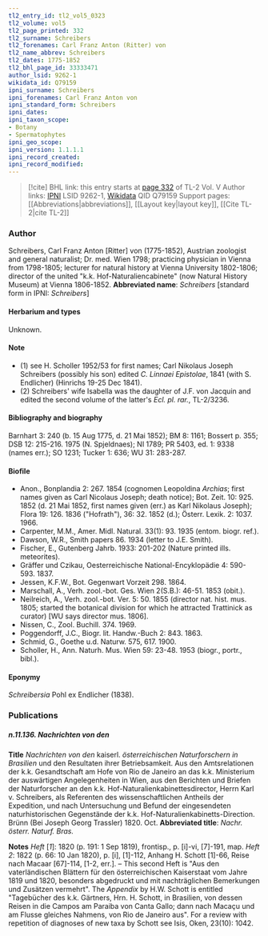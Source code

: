 ```yaml
---
tl2_entry_id: tl2_vol5_0323
tl2_volume: vol5
tl2_page_printed: 332
tl2_surname: Schreibers
tl2_forenames: Carl Franz Anton (Ritter) von
tl2_name_abbrev: Schreibers
tl2_dates: 1775-1852
tl2_bhl_page_id: 33333471
author_lsid: 9262-1
wikidata_id: Q79159
ipni_surname: Schreibers
ipni_forenames: Carl Franz Anton von
ipni_standard_form: Schreibers
ipni_dates: 
ipni_taxon_scope: 
- Botany
- Spermatophytes
ipni_geo_scope: 
ipni_version: 1.1.1.1
ipni_record_created: 
ipni_record_modified:
---
```


> [!cite] BHL link: this entry starts at [page 332](https://www.biodiversitylibrary.org/page/33333471) of TL-2 Vol. V
> Author links: [IPNI](https://www.ipni.org/a/9262-1) LSID 9262-1, [Wikidata](https://www.wikidata.org/wiki/Q79159) QID Q79159
> Support pages: [[Abbreviations|abbreviations]], [[Layout key|layout key]], [[Cite TL-2|cite TL-2]]

### Author

Schreibers, Carl Franz Anton \[Ritter\] von (1775-1852), Austrian zoologist and general naturalist; Dr. med. Wien 1798; practicing physician in Vienna from 1798-1805; lecturer for natural history at Vienna University 1802-1806; director of the united "k.k. Hof-Naturaliencabinete" (now Natural History Museum) at Vienna 1806-1852. 
**Abbreviated name**: *Schreibers* \[standard form in IPNI: *Schreibers*\]

#### Herbarium and types

Unknown.

#### Note

- (1) see H. Scholler 1952/53 for first names; Carl Nikolaus Joseph Schreibers (possibly his son) edited *C. Linnaei Epistolae*, 1841 (with S. Endlicher) (Hinrichs 19-25 Dec 1841).
- (2) Schreibers' wife Isabella was the daughter of J.F. von Jacquin and edited the second volume of the latter's *Ecl. pl. rar.*, TL-2/3236.

#### Bibliography and biography

Barnhart 3: 240 (b. 15 Aug 1775, d. 21 Mai 1852); BM 8: 1161; Bossert p. 355; DSB 12: 215-216. 1975 (N. Spjeldnaes); NI 1789; PR 5403, ed. 1: 9338 (names err.); SO 1231; Tucker 1: 636; WU 31: 283-287.

#### Biofile

- Anon., Bonplandia 2: 267. 1854 (cognomen Leopoldina *Archias*; first names given as Carl Nicolaus Joseph; death notice); Bot. Zeit. 10: 925. 1852 (d. 21 Mai 1852, first names given (err.) as Karl Nikolaus Joseph); Flora 19: 126. 1836 ("Hofrath"), 36: 32. 1852 (d.); Österr. Lexik. 2: 1037. 1966.
- Carpenter, M.M., Amer. Midl. Natural. 33(1): 93. 1935 (entom. biogr. ref.).
- Dawson, W.R., Smith papers 86. 1934 (letter to J.E. Smith).
- Fischer, E., Gutenberg Jahrb. 1933: 201-202 (Nature printed ills. meteorites).
- Gräffer und Czikau, Oesterreichische National-Encyklopädie 4: 590-593. 1837.
- Jessen, K.F.W., Bot. Gegenwart Vorzeit 298. 1864.
- Marschall, A., Verh. zool.-bot. Ges. Wien 2(S.B.): 46-51. 1853 (obit.).
- Neilreich, A., Verh. zool.-bot. Ver. 5: 50. 1855 (director nat. hist. mus. 1805; started the botanical division for which he attracted Trattinick as curator) \[WU says director mus. 1806\].
- Nissen, C., Zool. Buchill. 374. 1969.
- Poggendorff, J.C., Biogr. lit. Handw.-Buch 2: 843. 1863.
- Schmid, G., Goethe u.d. Naturw. 575, 617. 1900.
- Scholler, H., Ann. Naturh. Mus. Wien 59: 23-48. 1953 (biogr., portr., bibl.).

#### Eponymy

*Schreibersia* Pohl ex Endlicher (1838).

### Publications

##### n.11.136. Nachrichten von den

**Title**
*Nachrichten von den* kaiserl. *österreichischen Naturforschern in Brasilien* und den Resultaten ihrer Betriebsamkeit. Aus den Amtsrelationen der k.k. Gesandtschaft am Hofe von Rio de Janeiro an das k.k. Ministerium der auswärtigen Angelegenheiten in Wien, aus den Berichten und Briefen der Naturforscher an den k.k. Hof-Naturalienkabinettesdirector, Herrn Karl v. Schreibers, als Referenten des wissenschaftlichen Antheils der Expedition, und nach Untersuchung und Befund der eingesendeten naturhistorischen Gegenstände der k.k. Hof-Naturalienkabinetts-Direction. Brünn (Bei Joseph Georg Trassler) 1820. Oct.
**Abbreviated title**: *Nachr. österr. Naturf. Bras.*

**Notes**
*Heft* \[*1*\]: 1820 (p. 191: 1 Sep 1819), frontisp., p. \[i\]-vi, \[7\]-191, map.
*Heft 2*: 1822 (p. 66: 10 Jan 1820), p. \[i\], \[1\]-112, Anhang H. Schott \[1\]-66, Reise nach Macaar \[67\]-114, \[1-2, err.\]. – This second Heft is "Aus den vaterländischen Blättern für den österreichischen Kaiserstaat vom Jahre 1819 und 1820, besonders abgedruckt und mit nachträglichen Bemerkungen und Zusätzen vermehrt". The *Appendix* by H.W. Schott is entitled "Tagebücher des k.k. Gärtners, Hrn. H. Schott, in Brasilien, von dessen Reisen in die Campos am Paraiba von Canta Gallo; dann nach Macaçu und am Flusse gleiches Nahmens, von Rio de Janeiro aus". For a review with repetition of diagnoses of new taxa by Schott see Isis, Oken, 23(10): 1042.

